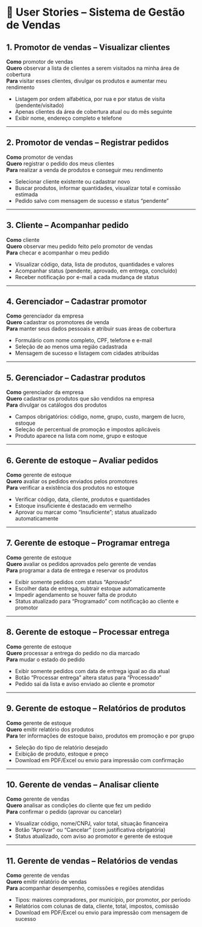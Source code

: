 # 📄 User Stories – Sistema de Gestão de Vendas

## 1. Promotor de vendas – Visualizar clientes
**Como** promotor de vendas  
**Quero** observar a lista de clientes a serem visitados na minha área de cobertura  
**Para** visitar esses clientes, divulgar os produtos e aumentar meu rendimento  

- Listagem por ordem alfabética, por rua e por status de visita (pendente/visitado)  
- Apenas clientes da área de cobertura atual ou do mês seguinte  
- Exibir nome, endereço completo e telefone  

---

## 2. Promotor de vendas – Registrar pedidos
**Como** promotor de vendas  
**Quero** registrar o pedido dos meus clientes  
**Para** realizar a venda de produtos e conseguir meu rendimento  

- Selecionar cliente existente ou cadastrar novo  
- Buscar produtos, informar quantidades, visualizar total e comissão estimada  
- Pedido salvo com mensagem de sucesso e status “pendente”  

---

## 3. Cliente – Acompanhar pedido
**Como** cliente  
**Quero** observar meu pedido feito pelo promotor de vendas  
**Para** checar e acompanhar o meu pedido  

- Visualizar código, data, lista de produtos, quantidades e valores  
- Acompanhar status (pendente, aprovado, em entrega, concluído)  
- Receber notificação por e-mail a cada mudança de status  

---

## 4. Gerenciador – Cadastrar promotor
**Como** gerenciador da empresa  
**Quero** cadastrar os promotores de venda  
**Para** manter seus dados pessoais e atribuir suas áreas de cobertura  

- Formulário com nome completo, CPF, telefone e e-mail  
- Seleção de ao menos uma região cadastrada  
- Mensagem de sucesso e listagem com cidades atribuídas  

---

## 5. Gerenciador – Cadastrar produtos
**Como** gerenciador da empresa  
**Quero** cadastrar os produtos que são vendidos na empresa  
**Para** divulgar os catálogos dos produtos  

- Campos obrigatórios: código, nome, grupo, custo, margem de lucro, estoque  
- Seleção de percentual de promoção e impostos aplicáveis  
- Produto aparece na lista com nome, grupo e estoque  

---

## 6. Gerente de estoque – Avaliar pedidos
**Como** gerente de estoque  
**Quero** avaliar os pedidos enviados pelos promotores  
**Para** verificar a existência dos produtos no estoque  

- Verificar código, data, cliente, produtos e quantidades  
- Estoque insuficiente é destacado em vermelho  
- Aprovar ou marcar como “Insuficiente”; status atualizado automaticamente  

---

## 7. Gerente de estoque – Programar entrega
**Como** gerente de estoque  
**Quero** avaliar os pedidos aprovados pelo gerente de vendas  
**Para** programar a data de entrega e reservar os produtos  

- Exibir somente pedidos com status “Aprovado”  
- Escolher data de entrega, subtrair estoque automaticamente  
- Impedir agendamento se houver falta de produto  
- Status atualizado para “Programado” com notificação ao cliente e promotor  

---

## 8. Gerente de estoque – Processar entrega
**Como** gerente de estoque  
**Quero** processar a entrega do pedido no dia marcado  
**Para** mudar o estado do pedido  

- Exibir somente pedidos com data de entrega igual ao dia atual  
- Botão “Processar entrega” altera status para “Processado”  
- Pedido sai da lista e aviso enviado ao cliente e promotor  

---

## 9. Gerente de estoque – Relatórios de produtos
**Como** gerente de estoque  
**Quero** emitir relatório dos produtos  
**Para** ter informações de estoque baixo, produtos em promoção e por grupo  

- Seleção do tipo de relatório desejado  
- Exibição de produto, estoque e preço  
- Download em PDF/Excel ou envio para impressão com confirmação  

---

## 10. Gerente de vendas – Analisar cliente
**Como** gerente de vendas  
**Quero** analisar as condições do cliente que fez um pedido  
**Para** confirmar o pedido (aprovar ou cancelar)  

- Visualizar código, nome/CNPJ, valor total, situação financeira  
- Botão “Aprovar” ou “Cancelar” (com justificativa obrigatória)  
- Status atualizado, com aviso ao promotor e gerente de estoque  

---

## 11. Gerente de vendas – Relatórios de vendas
**Como** gerente de vendas  
**Quero** emitir relatório de vendas  
**Para** acompanhar desempenho, comissões e regiões atendidas  

- Tipos: maiores compradores, por município, por promotor, por período  
- Relatórios com colunas de data, cliente, total, impostos, comissão  
- Download em PDF/Excel ou envio para impressão com mensagem de sucesso  
